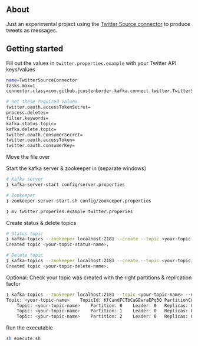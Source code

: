 ## About

Just an experimental project using the [Twitter Source connector](https://github.com/jcustenborder/kafka-connect-twitter) to produce tweets as messages.

## Getting started

Fill out the values in `twitter.properties.example` with your Twitter API keys/values
```bash
name=TwitterSourceConnector
tasks.max=1
connector.class=com.github.jcustenborder.kafka.connect.twitter.TwitterSourceConnector

# Set these required values
twitter.oauth.accessTokenSecret=
process.deletes=
filter.keywords=
kafka.status.topic=
kafka.delete.topic=
twitter.oauth.consumerSecret=
twitter.oauth.accessToken=
twitter.oauth.consumerKey=
```

Move the file over 

Start the kafka server & zookeeper in (separate windows)

```bash
# Kafka server
❯ kafka-server-start config/server.properties

# Zookeeper
❯ zookeeper-server-start.sh config/zookeeper.properties
```

```bash
❯ mv twitter.properies.example twitter.properies
```

Create status & delete topics

```bash
# Status topic
❯ kafka-topics --zookeeper localhost:2181 --create --topic <your-topic-status-name> --partitions 3 --replication-factor 1
Created topic <your-topic-status-name>.

# Delete topic
❯ kafka-topics --zookeeper localhost:2181 --create --topic <your-topic-delete-name> --partitions 3 --replication-factor 1
Created topic <your-topic-delete-name>.
```

Optional: Check your topic was created with the right partitions & replication factor

```bash
❯ kafka-topics --zookeeper localhost:2181 --topic <your-topic-name> --describe
Topic: <your-topic-name>	TopicId: KfCandFCTbCaGEwraEPq3Q	PartitionCount: 3	ReplicationFactor: 1	Configs:
	Topic: <your-topic-name>	Partition: 0	Leader: 0	Replicas: 0	Isr: 0
	Topic: <your-topic-name>	Partition: 1	Leader: 0	Replicas: 0	Isr: 0
	Topic: <your-topic-name>	Partition: 2	Leader: 0	Replicas: 0	Isr: 0
```

Run the executable

```bash
sh execute.sh
```